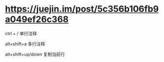 # https://juejin.im/post/5c356b106fb9a049ef26c368


ctrl + /  单行注释

alt+shift+a  多行注释

alt+shift+up/down 复制当前行